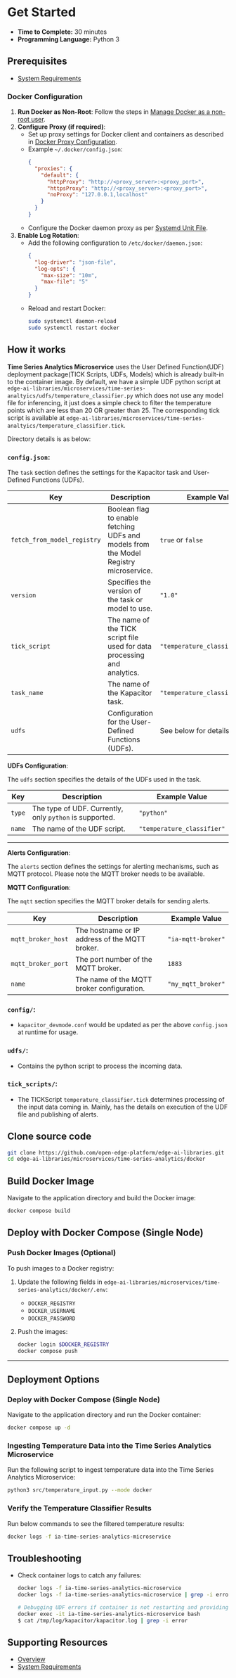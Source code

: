 # Get Started

-   **Time to Complete:** 30 minutes 
-   **Programming Language:**  Python 3

## Prerequisites

- [System Requirements](system-requirements.md)


### Docker Configuration

1. **Run Docker as Non-Root**: Follow the steps in [Manage Docker as a non-root user](https://docs.docker.com/engine/install/linux-postinstall/#manage-docker-as-a-non-root-user).
2. **Configure Proxy (if required)**:
   - Set up proxy settings for Docker client and containers as described in [Docker Proxy Configuration](https://docs.docker.com/network/proxy/).
   - Example `~/.docker/config.json`:
     ```json
     {
       "proxies": {
         "default": {
           "httpProxy": "http://<proxy_server>:<proxy_port>",
           "httpsProxy": "http://<proxy_server>:<proxy_port>",
           "noProxy": "127.0.0.1,localhost"
         }
       }
     }
     ```
   - Configure the Docker daemon proxy as per [Systemd Unit File](https://docs.docker.com/engine/daemon/proxy/#systemd-unit-file).
3. **Enable Log Rotation**:
   - Add the following configuration to `/etc/docker/daemon.json`:
     ```json
     {
       "log-driver": "json-file",
       "log-opts": {
         "max-size": "10m",
         "max-file": "5"
       }
     }
     ```
   - Reload and restart Docker:
     ```bash
     sudo systemctl daemon-reload
     sudo systemctl restart docker
     ```

## How it works

**Time Series Analytics Microservice** uses the User Defined Function(UDF) deployment package(TICK Scripts, UDFs, Models) which is already built-in to the container image.
By default, we have a simple UDF python script at `edge-ai-libraries/microservices/time-series-analtyics/udfs/temperature_classifier.py` which does not use any model file for
inferencing, it just does a simple check to filter the temperature points which are less than 20 OR greater than 25. 
The corresponding tick script is available at `edge-ai-libraries/microservices/time-series-analtyics/temperature_classifier.tick`. 

Directory details is as below:
  
### **`config.json`**:
  The `task` section defines the settings for the Kapacitor task and User-Defined Functions (UDFs).

  | Key                     | Description                                                                                     | Example Value                          |
  |-------------------------|-------------------------------------------------------------------------------------------------|----------------------------------------|
  | `fetch_from_model_registry` | Boolean flag to enable fetching UDFs and models from the Model Registry microservice.       | `true` or `false`                      |
  | `version`               | Specifies the version of the task or model to use.                                             | `"1.0"`                                |
  | `tick_script`           | The name of the TICK script file used for data processing and analytics.                        | `"temperature_classifier.tick"`  |
  | `task_name`             | The name of the Kapacitor task.                                                                | `"temperature_classifier"`       |
  | `udfs`                  | Configuration for the User-Defined Functions (UDFs).                                           | See below for details.                 |

**UDFs Configuration**:

  The `udfs` section specifies the details of the UDFs used in the task.

  | Key     | Description                                                                 | Example Value                          |
  |---------|-----------------------------------------------------------------------------|----------------------------------------|
  | `type`  | The type of UDF. Currently, only `python` is supported.                     | `"python"`                             |
  | `name`  | The name of the UDF script.                                                 | `"temperature_classifier"`       |


  ---

**Alerts Configuration**: <Optional>

  The `alerts` section defines the settings for alerting mechanisms, such as MQTT protocol.
  Please note the MQTT broker needs to be available.

**MQTT Configuration**:

The `mqtt` section specifies the MQTT broker details for sending alerts.

  | Key                 | Description                                                                 | Example Value          |
  |---------------------|-----------------------------------------------------------------------------|------------------------|
  | `mqtt_broker_host`  | The hostname or IP address of the MQTT broker.                              | `"ia-mqtt-broker"`     |
  | `mqtt_broker_port`  | The port number of the MQTT broker.                                         | `1883`                |
  | `name`              | The name of the MQTT broker configuration.                                 | `"my_mqtt_broker"`     |


### **`config/`**:
  - `kapacitor_devmode.conf` would be updated as per the above `config.json` at runtime for usage.

### **`udfs/`**:
  - Contains the python script to process the incoming data.

### **`tick_scripts/`**:
  - The TICKScript `temperature_classifier.tick` determines processing of the input data coming in.
    Mainly, has the details on execution of the UDF file and publishing of alerts. 

## Clone source code

```bash
git clone https://github.com/open-edge-platform/edge-ai-libraries.git
cd edge-ai-libraries/microservices/time-series-analytics/docker
```

## Build Docker Image

Navigate to the application directory and build the Docker image:

```bash
docker compose build
```

## Deploy with Docker Compose (Single Node)

### Push Docker Images (Optional)

To push images to a Docker registry:

1. Update the following fields in `edge-ai-libraries/microservices/time-series-analytics/docker/.env`:
   - `DOCKER_REGISTRY`
   - `DOCKER_USERNAME`
   - `DOCKER_PASSWORD`

2. Push the images:
   ```bash
   docker login $DOCKER_REGISTRY
   docker compose push
   ```

---

## Deployment Options

### Deploy with Docker Compose (Single Node)

Navigate to the application directory and run the Docker container:

```bash
docker compose up -d
```

### Ingesting Temperature Data into the Time Series Analytics Microservice

Run the following script to ingest temperature data into the Time Series Analytics Microservice:

```sh
python3 src/temperature_input.py --mode docker
```

### Verify the Temperature Classifier Results

Run below commands to see the filtered temperature results:


``` bash
docker logs -f ia-time-series-analytics-microservice
```


## Troubleshooting

- Check container logs to catch any failures:

  ```bash
  docker logs -f ia-time-series-analytics-microservice
  docker logs -f ia-time-series-analytics-microservice | grep -i error

  # Debugging UDF errors if container is not restarting and providing expected results
  docker exec -it ia-time-series-analytics-microservice bash
  $ cat /tmp/log/kapacitor/kapacitor.log | grep -i error
  ```

## Supporting Resources

* [Overview](Overview.md)
* [System Requirements](system-requirements.md)
